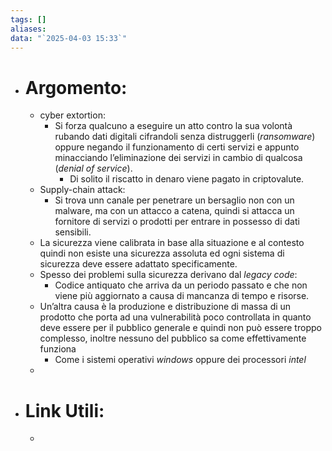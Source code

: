 ```yaml
---
tags: []
aliases: 
data: "`2025-04-03 15:33`"
---
```

- # Argomento:
	-  cyber extortion:
		- Si forza qualcuno a eseguire un atto contro la sua volontà rubando dati digitali cifrandoli senza distruggerli (_ransomware_) oppure negando il funzionamento di certi servizi e appunto minacciando l’eliminazione dei servizi in cambio di qualcosa (_denial of service_).
			- Di solito il riscatto in denaro viene pagato in criptovalute.
	- Supply-chain attack:
		- Si trova unn canale per penetrare un bersaglio non con un malware, ma con un attacco a catena, quindi si attacca un fornitore di servizi o prodotti per entrare in possesso di dati sensibili.
	- La sicurezza viene calibrata in base alla situazione e al contesto quindi non esiste una sicurezza assoluta ed ogni sistema di sicurezza deve essere adattato specificamente.
	- Spesso dei problemi sulla sicurezza derivano dal _legacy code_:
		- Codice antiquato che arriva da un periodo passato e che non viene più aggiornato a causa di mancanza di tempo e risorse.
	- Un’altra causa è la produzione e distribuzione di massa di un prodotto che porta ad una vulnerabilità poco controllata in quanto deve essere per il pubblico generale e quindi non può essere troppo complesso, inoltre nessuno del pubblico sa come effettivamente funziona 
		- Come i sistemi operativi _windows_ oppure dei processori _intel_  
	- 
- # Link Utili:
	- 